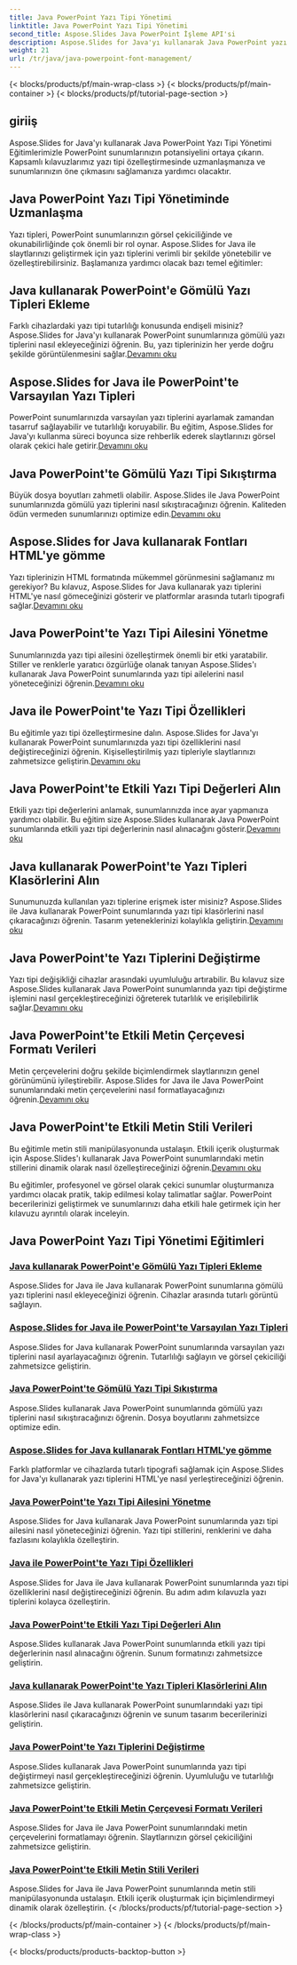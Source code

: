 ```yaml
---
title: Java PowerPoint Yazı Tipi Yönetimi
linktitle: Java PowerPoint Yazı Tipi Yönetimi
second_title: Aspose.Slides Java PowerPoint İşleme API'si
description: Aspose.Slides for Java'yı kullanarak Java PowerPoint yazı tipi yönetimi eğitimlerini keşfedin. Sunumları geliştirmek için yerleştirme, sıkıştırma ve özelleştirme tekniklerini öğrenin.
weight: 21
url: /tr/java/java-powerpoint-font-management/
---
```


{< blocks/products/pf/main-wrap-class >}
{< blocks/products/pf/main-container >}
{< blocks/products/pf/tutorial-page-section >}

## giriiş

Aspose.Slides for Java'yı kullanarak Java PowerPoint Yazı Tipi Yönetimi Eğitimlerimizle PowerPoint sunumlarınızın potansiyelini ortaya çıkarın. Kapsamlı kılavuzlarımız yazı tipi özelleştirmesinde uzmanlaşmanıza ve sunumlarınızın öne çıkmasını sağlamanıza yardımcı olacaktır.

## Java PowerPoint Yazı Tipi Yönetiminde Uzmanlaşma

Yazı tipleri, PowerPoint sunumlarınızın görsel çekiciliğinde ve okunabilirliğinde çok önemli bir rol oynar. Aspose.Slides for Java ile slaytlarınızı geliştirmek için yazı tiplerini verimli bir şekilde yönetebilir ve özelleştirebilirsiniz. Başlamanıza yardımcı olacak bazı temel eğitimler:

## Java kullanarak PowerPoint'e Gömülü Yazı Tipleri Ekleme
 Farklı cihazlardaki yazı tipi tutarlılığı konusunda endişeli misiniz? Aspose.Slides for Java'yı kullanarak PowerPoint sunumlarınıza gömülü yazı tiplerini nasıl ekleyeceğinizi öğrenin. Bu, yazı tiplerinizin her yerde doğru şekilde görüntülenmesini sağlar.[Devamını oku](./add-embedded-fonts-powerpoint-java/)

## Aspose.Slides for Java ile PowerPoint'te Varsayılan Yazı Tipleri
PowerPoint sunumlarınızda varsayılan yazı tiplerini ayarlamak zamandan tasarruf sağlayabilir ve tutarlılığı koruyabilir. Bu eğitim, Aspose.Slides for Java'yı kullanma süreci boyunca size rehberlik ederek slaytlarınızı görsel olarak çekici hale getirir.[Devamını oku](./default-fonts-powerpoint/)

## Java PowerPoint'te Gömülü Yazı Tipi Sıkıştırma
 Büyük dosya boyutları zahmetli olabilir. Aspose.Slides ile Java PowerPoint sunumlarınızda gömülü yazı tiplerini nasıl sıkıştıracağınızı öğrenin. Kaliteden ödün vermeden sunumlarınızı optimize edin.[Devamını oku](./embedded-font-compression-java-powerpoint/)

## Aspose.Slides for Java kullanarak Fontları HTML'ye gömme
 Yazı tiplerinizin HTML formatında mükemmel görünmesini sağlamanız mı gerekiyor? Bu kılavuz, Aspose.Slides for Java kullanarak yazı tiplerini HTML'ye nasıl gömeceğinizi gösterir ve platformlar arasında tutarlı tipografi sağlar.[Devamını oku](./embed-fonts-in-html/)

## Java PowerPoint'te Yazı Tipi Ailesini Yönetme
 Sunumlarınızda yazı tipi ailesini özelleştirmek önemli bir etki yaratabilir. Stiller ve renklerle yaratıcı özgürlüğe olanak tanıyan Aspose.Slides'ı kullanarak Java PowerPoint sunumlarında yazı tipi ailelerini nasıl yöneteceğinizi öğrenin.[Devamını oku](./manage-font-family-java-powerpoint/)

## Java ile PowerPoint'te Yazı Tipi Özellikleri
 Bu eğitimle yazı tipi özelleştirmesine dalın. Aspose.Slides for Java'yı kullanarak PowerPoint sunumlarınızda yazı tipi özelliklerini nasıl değiştireceğinizi öğrenin. Kişiselleştirilmiş yazı tipleriyle slaytlarınızı zahmetsizce geliştirin.[Devamını oku](./font-properties-powerpoint-java/)

## Java PowerPoint'te Etkili Yazı Tipi Değerleri Alın
 Etkili yazı tipi değerlerini anlamak, sunumlarınızda ince ayar yapmanıza yardımcı olabilir. Bu eğitim size Aspose.Slides kullanarak Java PowerPoint sunumlarında etkili yazı tipi değerlerinin nasıl alınacağını gösterir.[Devamını oku](./get-effective-font-values-java-powerpoint/)

## Java kullanarak PowerPoint'te Yazı Tipleri Klasörlerini Alın
 Sunumunuzda kullanılan yazı tiplerine erişmek ister misiniz? Aspose.Slides ile Java kullanarak PowerPoint sunumlarında yazı tipi klasörlerini nasıl çıkaracağınızı öğrenin. Tasarım yeteneklerinizi kolaylıkla geliştirin.[Devamını oku](./get-fonts-folders-powerpoint-java/)

## Java PowerPoint'te Yazı Tiplerini Değiştirme
 Yazı tipi değişikliği cihazlar arasındaki uyumluluğu artırabilir. Bu kılavuz size Aspose.Slides kullanarak Java PowerPoint sunumlarında yazı tipi değiştirme işlemini nasıl gerçekleştireceğinizi öğreterek tutarlılık ve erişilebilirlik sağlar.[Devamını oku](./fonts-substitution-java-powerpoint/)

## Java PowerPoint'te Etkili Metin Çerçevesi Formatı Verileri
 Metin çerçevelerini doğru şekilde biçimlendirmek slaytlarınızın genel görünümünü iyileştirebilir. Aspose.Slides for Java ile Java PowerPoint sunumlarındaki metin çerçevelerini nasıl formatlayacağınızı öğrenin.[Devamını oku](./effective-text-frame-format-data-java-powerpoint/)

## Java PowerPoint'te Etkili Metin Stili Verileri
 Bu eğitimle metin stili manipülasyonunda ustalaşın. Etkili içerik oluşturmak için Aspose.Slides'ı kullanarak Java PowerPoint sunumlarındaki metin stillerini dinamik olarak nasıl özelleştireceğinizi öğrenin.[Devamını oku](./effective-text-style-data-java-powerpoint/)

Bu eğitimler, profesyonel ve görsel olarak çekici sunumlar oluşturmanıza yardımcı olacak pratik, takip edilmesi kolay talimatlar sağlar. PowerPoint becerilerinizi geliştirmek ve sunumlarınızı daha etkili hale getirmek için her kılavuzu ayrıntılı olarak inceleyin.
## Java PowerPoint Yazı Tipi Yönetimi Eğitimleri
### [Java kullanarak PowerPoint'e Gömülü Yazı Tipleri Ekleme](./add-embedded-fonts-powerpoint-java/)
Aspose.Slides for Java ile Java kullanarak PowerPoint sunumlarına gömülü yazı tiplerini nasıl ekleyeceğinizi öğrenin. Cihazlar arasında tutarlı görüntü sağlayın.
### [Aspose.Slides for Java ile PowerPoint'te Varsayılan Yazı Tipleri](./default-fonts-powerpoint/)
Aspose.Slides for Java kullanarak PowerPoint sunumlarında varsayılan yazı tiplerini nasıl ayarlayacağınızı öğrenin. Tutarlılığı sağlayın ve görsel çekiciliği zahmetsizce geliştirin.
### [Java PowerPoint'te Gömülü Yazı Tipi Sıkıştırma](./embedded-font-compression-java-powerpoint/)
Aspose.Slides kullanarak Java PowerPoint sunumlarında gömülü yazı tiplerini nasıl sıkıştıracağınızı öğrenin. Dosya boyutlarını zahmetsizce optimize edin.
### [Aspose.Slides for Java kullanarak Fontları HTML'ye gömme](./embed-fonts-in-html/)
Farklı platformlar ve cihazlarda tutarlı tipografi sağlamak için Aspose.Slides for Java'yı kullanarak yazı tiplerini HTML'ye nasıl yerleştireceğinizi öğrenin.
### [Java PowerPoint'te Yazı Tipi Ailesini Yönetme](./manage-font-family-java-powerpoint/)
Aspose.Slides for Java kullanarak Java PowerPoint sunumlarında yazı tipi ailesini nasıl yöneteceğinizi öğrenin. Yazı tipi stillerini, renklerini ve daha fazlasını kolaylıkla özelleştirin.
### [Java ile PowerPoint'te Yazı Tipi Özellikleri](./font-properties-powerpoint-java/)
Aspose.Slides for Java ile Java kullanarak PowerPoint sunumlarında yazı tipi özelliklerini nasıl değiştireceğinizi öğrenin. Bu adım adım kılavuzla yazı tiplerini kolayca özelleştirin.
### [Java PowerPoint'te Etkili Yazı Tipi Değerleri Alın](./get-effective-font-values-java-powerpoint/)
Aspose.Slides kullanarak Java PowerPoint sunumlarında etkili yazı tipi değerlerinin nasıl alınacağını öğrenin. Sunum formatınızı zahmetsizce geliştirin.
### [Java kullanarak PowerPoint'te Yazı Tipleri Klasörlerini Alın](./get-fonts-folders-powerpoint-java/)
Aspose.Slides ile Java kullanarak PowerPoint sunumlarındaki yazı tipi klasörlerini nasıl çıkaracağınızı öğrenin ve sunum tasarım becerilerinizi geliştirin.
### [Java PowerPoint'te Yazı Tiplerini Değiştirme](./fonts-substitution-java-powerpoint/)
Aspose.Slides kullanarak Java PowerPoint sunumlarında yazı tipi değiştirmeyi nasıl gerçekleştireceğinizi öğrenin. Uyumluluğu ve tutarlılığı zahmetsizce geliştirin.
### [Java PowerPoint'te Etkili Metin Çerçevesi Formatı Verileri](./effective-text-frame-format-data-java-powerpoint/)
Aspose.Slides for Java ile Java PowerPoint sunumlarındaki metin çerçevelerini formatlamayı öğrenin. Slaytlarınızın görsel çekiciliğini zahmetsizce geliştirin.
### [Java PowerPoint'te Etkili Metin Stili Verileri](./effective-text-style-data-java-powerpoint/)
Aspose.Slides for Java ile Java PowerPoint sunumlarında metin stili manipülasyonunda ustalaşın. Etkili içerik oluşturmak için biçimlendirmeyi dinamik olarak özelleştirin.
{< /blocks/products/pf/tutorial-page-section >}

{< /blocks/products/pf/main-container >}
{< /blocks/products/pf/main-wrap-class >}

{< blocks/products/products-backtop-button >}
